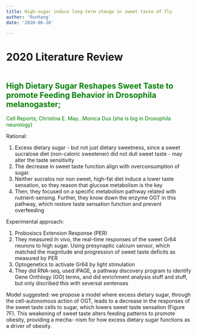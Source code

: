 ```yaml
---
title: High-sugar induce long-term change in sweet taste of fly
author: 'Runhang'
date: '2020-06-10'

---
```


# 2020 Literature Review

<img src="pics/fade.JPG" style="zoom:6%;" />

## <font color=green>High Dietary Sugar Reshapes Sweet Taste to promote Feeding Behavior in Drosophila melanogaster;
Cell Reports; Christina E. May...Monica Dus (she is big in Drosophila neurology) </font>

Rational:
1. Excess dietary sugar - but not just dietary sweetness, since a sweet sucralose diet (non-caloric sweetener) did not dull sweet taste - may alter the taste sensitivity
2. The decrease in sweet taste function align with overconsumption of sugar.
3. Neither sucralos nor non sweet, high-fat diet induce a lower taste sensation, so they reason that glucose metabolism is the key
4. Then, they focused on a specific metabolism pathway related with nutrient-sensing. Further, they know down the enzyme OGT in this pathway, which restore taste sensation function and prevent overfeeding

Experimental approach:

1. Probosiscs Extension Response (PER)
2. They measured *In vivo*, the real-time responses of the sweet Gr64 neurons to high sugar. Using presynaptic calcium sensor, which matched the magnitude and progression of sweet taste deficits as measured by PER
3. Optogenetics to activate Gr64 by light stimulation
4. They did RNA-seq, used iPAGE, a pathway discovery program to identify Gene Onthlogy (GO) terms, and did enrichment analysis stuff and stuff, but only discribed this with seversal sentenses


Model suggested: we propose a model where excess dietary sugar, through the cell-autonomous action of OGT, leads to a decrease in the responses of the sweet taste cells to sugar, which lowers sweet taste sensation (Figure 7F). This weakening of sweet taste alters feeding patterns to promote obesity, providing a mecha- nism for how excess dietary sugar functions as a driver of obesity.

